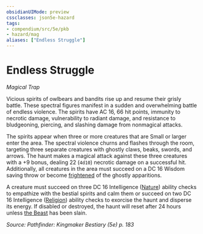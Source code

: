 ```yaml
---
obsidianUIMode: preview
cssclasses: json5e-hazard
tags:
- compendium/src/5e/pkb
- hazard/mag
aliases: ["Endless Struggle"]
---
```

# Endless Struggle
*Magical Trap*  

Vicious spirits of owlbears and bandits rise up and resume their grisly battle. These spectral figures manifest in a sudden and overwhelming battle of endless violence. The spirits have AC 16, 66 hit points, immunity to necrotic damage, vulnerability to radiant damage, and resistance to bludgeoning, piercing, and slashing damage from nonmagical attacks.

The spirits appear when three or more creatures that are Small or larger enter the area. The spectral violence churns and flashes through the room, targeting three separate creatures with ghostly claws, beaks, swords, and arrows. The haunt makes a magical attack against these three creatures with a +9 bonus, dealing 22 (`4d10`) necrotic damage on a successful hit. Additionally, all creatures in the area must succeed on a DC 16 Wisdom saving throw or become [frightened](2-Mechanics/CLI/rules/conditions.md#frightened) of the ghostly apparitions.

A creature must succeed on three DC 16 Intelligence ([Nature](2-Mechanics/CLI/rules/skills.md#Nature)) ability checks to empathize with the bestial spirits and calm them or succeed on two DC 16 Intelligence ([Religion](2-Mechanics/CLI/rules/skills.md#Religion)) ability checks to exorcise the haunt and disperse its energy. If disabled or destroyed, the haunt will reset after 24 hours unless [the Beast](2-Mechanics/CLI/bestiary/npc/the-beast-pkb.md) has been slain.

*Source: Pathfinder: Kingmaker Bestiary (5e) p. 183*
